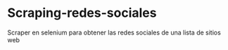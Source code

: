 # Scraping-redes-sociales
Scraper en selenium para obtener las redes sociales de una lista de sitios web
